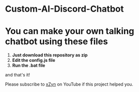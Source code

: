 # Custom-AI-Discord-Chatbot
# You can make your own talking chatbot using these files


1. **Just download this repository as zip**
2. **Edit the config.js file**
3. **Run the .bat file**


and that's it!

Please subscribe to [xZyn](https://www.youtube.com/xzynn) on YouTube if this project helped you.
